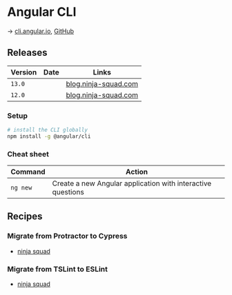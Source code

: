 # Angular CLI

→ [cli.angular.io](https://cli.angular.io/), [GitHub](https://github.com/angular/angular-cli)

## Releases

Version | Date | Links
--------|------|----------------------------------------------------------------------------------
`13.0`  |      | [blog.ninja-squad.com](https://blog.ninja-squad.com/2021/11/03/angular-cli-13.0/)
`12.0`  |      | [blog.ninja-squad.com](https://blog.ninja-squad.com/2021/05/12/angular-cli-12.0/)

### Setup

```bash
# install the CLI globally
npm install -g @angular/cli
```

### Cheat sheet

Command  | Action
---------|------------------------------------------------------------
`ng new` | Create a new Angular application with interactive questions

## Recipes

### Migrate from Protractor to Cypress

* [ninja squad](https://blog.ninja-squad.com/2021/05/05/migrating-from-protractor-to-cypress/)

### Migrate from TSLint to ESLint

* [ninja squad](https://blog.ninja-squad.com/2021/03/31/migrating-from-tslint-to-eslint/)
